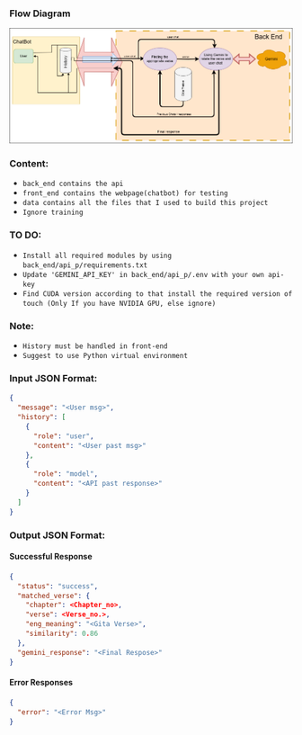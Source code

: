### Flow Diagram
![Alt Text](MADHAV_V1.0_Diagram.drawio.png) 
### Content:
- ` back_end contains the api `
- ` front_end contains the webpage(chatbot) for testing `
- ` data contains all the files that I used to build this project `
- ` Ignore training `
### TO DO:
- ` Install all required modules by using back_end/api_p/requirements.txt `
- ` Update 'GEMINI_API_KEY' in back_end/api_p/.env with your own api-key `
- ` Find CUDA version according to that install the required version of touch (Only If you have NVIDIA GPU, else ignore) `
### Note:
- ` History must be handled in front-end `
- ` Suggest to use Python virtual environment `
### Input JSON Format:
```json
{
  "message": "<User msg>",
  "history": [
    {
      "role": "user",
      "content": "<User past msg>"
    },
    {
      "role": "model",
      "content": "<API past response>"
    }
  ]
}
```
### Output JSON Format:
#### Successful Response
```json
{
  "status": "success",
  "matched_verse": {
    "chapter": <Chapter_no>,
    "verse": <Verse_no.>,
    "eng_meaning": "<Gita Verse>",
    "similarity": 0.86
  },
  "gemini_response": "<Final Respose>"
}
```
#### Error Responses
```json
{
  "error": "<Error Msg>"
}

```


    

